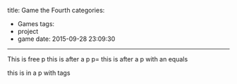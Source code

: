 title: Game the Fourth
categories:
  - Games
tags:
  - project
  - game
date: 2015-09-28 23:09:30
---

This is free
p this is after a p
p= this is after a p with an equals
<p> this is in a p with tags </p>
